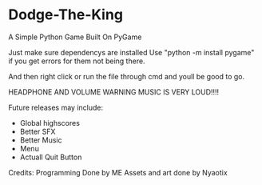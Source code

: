 # Dodge-The-King
A Simple Python Game Built On PyGame

Just make sure dependencys are installed
Use "python -m install pygame" if you get errors for them not being there.

And then right click or run the file through cmd and youll be good to go.

HEADPHONE AND VOLUME WARNING MUSIC IS VERY LOUD!!!!

Future releases may include:

- Global highscores
- Better SFX
- Better Music
- Menu
- Actuall Quit Button


Credits: 
Programming Done by ME
Assets and art done by Nyaotix